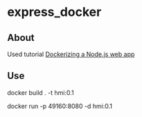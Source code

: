 # express_docker

## About

Used tutorial [Dockerizing a Node.js web app](https://nodejs.org/en/docs/guides/nodejs-docker-webapp/)

## Use

docker build . -t hmi:0.1

docker run -p 49160:8080 -d hmi:0.1